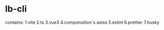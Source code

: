 # lb-cli
contains:
  1.vite
  2.ts
  3.vue3
  4.componsition`s axios
  5.eslint
  6.prettier
  7.husky
